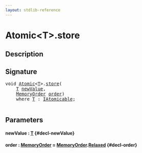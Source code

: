 ```yaml
---
layout: stdlib-reference
---
```


# Atomic\<T\>\.store

## Description





## Signature 

<pre>
void <a href="/stdlib-reference/types/Atomic/index" class="code_type">Atomic</a>&lt;<a href="/stdlib-reference/types/Atomic/index#typeparam-T" class="code_type">T</a>&gt;.<a href="/stdlib-reference/types/Atomic/store">store</a>(
    <a href="/stdlib-reference/types/Atomic/index#typeparam-T" class="code_type">T</a> <a href="/stdlib-reference/types/Atomic/store#decl-newValue" class="code_param">newValue</a>,
    <a href="/stdlib-reference/types/MemoryOrder/index" class="code_type">MemoryOrder</a> <a href="/stdlib-reference/types/Atomic/store#decl-order" class="code_param">order</a>)
    <span class='code_keyword'>where</span> <a href="/stdlib-reference/types/Atomic/index#typeparam-T" class="code_type">T</a> : <a href="/stdlib-reference/interfaces/IAtomicable/index">IAtomicable</a>;

</pre>

## Parameters

#### newValue  : [T](/stdlib-reference/types/Atomic/index#typeparam-T) {#decl-newValue}
#### order  : [MemoryOrder](/stdlib-reference/types/MemoryOrder/index) = [MemoryOrder](/stdlib-reference/types/MemoryOrder/index)\.[Relaxed](/stdlib-reference/types/MemoryOrder/index#decl-Relaxed) {#decl-order}

